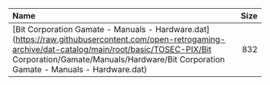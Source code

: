 |Name|Size|
|:---|---:|
|[Bit Corporation Gamate - Manuals - Hardware.dat](https://raw.githubusercontent.com/open-retrogaming-archive/dat-catalog/main/root/basic/TOSEC-PIX/Bit Corporation/Gamate/Manuals/Hardware/Bit Corporation Gamate - Manuals - Hardware.dat)|832|
